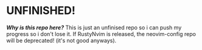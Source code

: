 # UNFINISHED!

***Why is this repo here?*** 
This is just an unfinised repo so i can push my progress so i don't lose it.
If RustyNvim is released, the neovim-config repo will be deprecated! (it's not good anyways).

